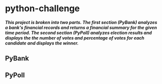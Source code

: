 # python-challenge
<h5>This project is broken into two parts. The first section (PyBank) analyzes a bank's financial records and returns a financial summary for the given time period. The second section (PyPoll) analyzes election results and displays the the number of votes and percentage of votes for each candidate and displays the winner.<h5/>

<h2>PyBank</h2>
<h2>PyPoll</h2>
